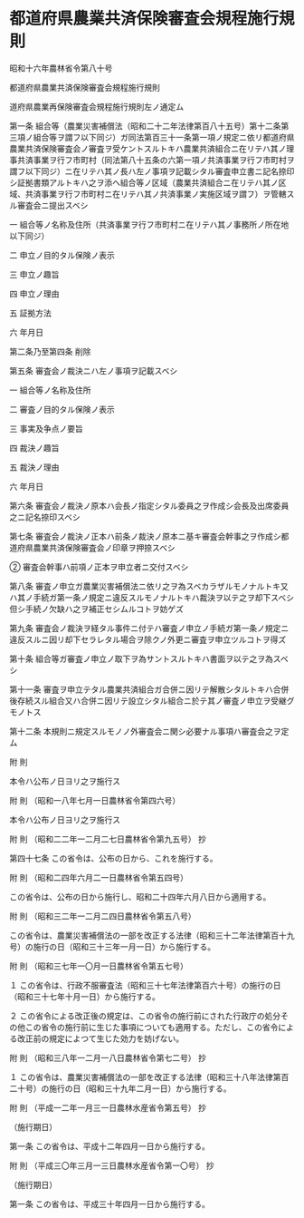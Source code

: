 # 都道府県農業共済保険審査会規程施行規則

昭和十六年農林省令第八十号

都道府県農業共済保険審査会規程施行規則

道府県農業再保険審査会規程施行規則左ノ通定ム

第一条 組合等（農業災害補償法（昭和二十二年法律第百八十五号）第十二条第三項ノ組合等ヲ謂フ以下同ジ）ガ同法第百三十一条第一項ノ規定ニ依リ都道府県農業共済保険審査会ノ審査ヲ受ケントスルトキハ農業共済組合ニ在リテハ其ノ理事共済事業ヲ行フ市町村（同法第八十五条の六第一項ノ共済事業ヲ行フ市町村ヲ謂フ以下同ジ）ニ在リテハ其ノ長ハ左ノ事項ヲ記載シタル審査申立書ニ記名捺印シ証拠書類アルトキハ之ヲ添ヘ組合等ノ区域（農業共済組合ニ在リテハ其ノ区域、共済事業ヲ行フ市町村ニ在リテハ其ノ共済事業ノ実施区域ヲ謂フ）ヲ管轄スル審査会ニ提出スベシ

一 組合等ノ名称及住所（共済事業ヲ行フ市町村ニ在リテハ其ノ事務所ノ所在地以下同ジ）

二 申立ノ目的タル保険ノ表示

三 申立ノ趣旨

四 申立ノ理由

五 証拠方法

六 年月日

第二条乃至第四条 削除

第五条 審査会ノ裁決ニハ左ノ事項ヲ記載スベシ

一 組合等ノ名称及住所

二 審査ノ目的タル保険ノ表示

三 事実及争点ノ要旨

四 裁決ノ趣旨

五 裁決ノ理由

六 年月日

第六条 審査会ノ裁決ノ原本ハ会長ノ指定シタル委員之ヲ作成シ会長及出席委員之ニ記名捺印スベシ

第七条 審査会ノ裁決ノ正本ハ前条ノ裁決ノ原本ニ基キ審査会幹事之ヲ作成シ都道府県農業共済保険審査会ノ印章ヲ押捺スベシ

② 審査会幹事ハ前項ノ正本ヲ申立者ニ交付スベシ

第八条 審査ノ申立ガ農業災害補償法ニ依リ之ヲ為スベカラザルモノナルトキ又ハ其ノ手続ガ第一条ノ規定ニ違反スルモノナルトキハ裁決ヲ以テ之ヲ却下スベシ但シ手続ノ欠缺ハ之ヲ補正セシムルコトヲ妨ゲズ

第九条 審査会ノ裁決ヲ経タル事件ニ付テハ審査ノ申立ノ手続ガ第一条ノ規定ニ違反スルニ因リ却下セラレタル場合ヲ除クノ外更ニ審査ヲ申立ツルコトヲ得ズ

第十条 組合等ガ審査ノ申立ノ取下ヲ為サントスルトキハ書面ヲ以テ之ヲ為スベシ

第十一条 審査ヲ申立テタル農業共済組合ガ合併ニ因リテ解散シタルトキハ合併後存続スル組合又ハ合併ニ因リテ設立シタル組合ニ於テ其ノ審査ノ申立ヲ受継グモノトス

第十二条 本規則ニ規定スルモノノ外審査会ニ関シ必要ナル事項ハ審査会之ヲ定ム

附 則

本令ハ公布ノ日ヨリ之ヲ施行ス

附 則 （昭和一八年七月一日農林省令第四六号）

本令ハ公布ノ日ヨリ之ヲ施行ス

附 則 （昭和二二年一二月二七日農林省令第九五号） 抄

第四十七条 この省令は、公布の日から、これを施行する。

附 則 （昭和二四年六月二一日農林省令第五四号）

この省令は、公布の日から施行し、昭和二十四年六月八日から適用する。

附 則 （昭和三二年一二月二四日農林省令第五八号）

この省令は、農業災害補償法の一部を改正する法律（昭和三十二年法律第百十九号）の施行の日（昭和三十三年一月一日）から施行する。

附 則 （昭和三七年一〇月一日農林省令第五七号）

１ この省令は、行政不服審査法（昭和三十七年法律第百六十号）の施行の日（昭和三十七年十月一日）から施行する。

２ この省令による改正後の規定は、この省令の施行前にされた行政庁の処分その他この省令の施行前に生じた事項についても適用する。ただし、この省令による改正前の規定によつて生じた効力を妨げない。

附 則 （昭和三八年一二月一八日農林省令第七二号） 抄

１ この省令は、農業災害補償法の一部を改正する法律（昭和三十八年法律第百二十号）の施行の日（昭和三十九年二月一日）から施行する。

附 則 （平成一二年一月三一日農林水産省令第五号） 抄

（施行期日）

第一条 この省令は、平成十二年四月一日から施行する。

附 則 （平成三〇年三月一三日農林水産省令第一〇号） 抄

（施行期日）

第一条 この省令は、平成三十年四月一日から施行する。
